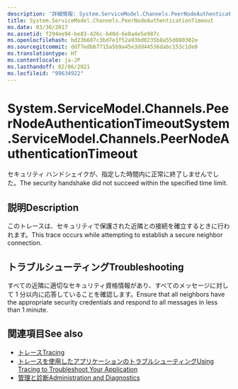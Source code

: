 ```yaml
---
description: '詳細情報: System.ServiceModel.Channels.PeerNodeAuthenticationTimeout'
title: System.ServiceModel.Channels.PeerNodeAuthenticationTimeout
ms.date: 03/30/2017
ms.assetid: f294ee94-be83-426c-b40d-6e8a4e5e987c
ms.openlocfilehash: bd23b607c3bd7e1f52a93bd0235b8a55d080302e
ms.sourcegitcommit: ddf7edb67715a5b9a45e3dd44536dabc153c1de0
ms.translationtype: HT
ms.contentlocale: ja-JP
ms.lasthandoff: 02/06/2021
ms.locfileid: "99634922"
---
```

# <a name="systemservicemodelchannelspeernodeauthenticationtimeout"></a><span data-ttu-id="f958b-103">System.ServiceModel.Channels.PeerNodeAuthenticationTimeout</span><span class="sxs-lookup"><span data-stu-id="f958b-103">System.ServiceModel.Channels.PeerNodeAuthenticationTimeout</span></span>

<span data-ttu-id="f958b-104">セキュリティ ハンドシェイクが、指定した時間内に正常に終了しませんでした。</span><span class="sxs-lookup"><span data-stu-id="f958b-104">The security handshake did not succeed within the specified time limit.</span></span>  
  
## <a name="description"></a><span data-ttu-id="f958b-105">説明</span><span class="sxs-lookup"><span data-stu-id="f958b-105">Description</span></span>  

 <span data-ttu-id="f958b-106">このトレースは、セキュリティで保護された近隣との接続を確立するときに行われます。</span><span class="sxs-lookup"><span data-stu-id="f958b-106">This trace occurs while attempting to establish a secure neighbor connection.</span></span>  
  
## <a name="troubleshooting"></a><span data-ttu-id="f958b-107">トラブルシューティング</span><span class="sxs-lookup"><span data-stu-id="f958b-107">Troubleshooting</span></span>  

 <span data-ttu-id="f958b-108">すべての近隣に適切なセキュリティ資格情報があり、すべてのメッセージに対して 1 分以内に応答していることを確認します。</span><span class="sxs-lookup"><span data-stu-id="f958b-108">Ensure that all neighbors have the appropriate security credentials and respond to all messages in less than 1 minute.</span></span>  
  
## <a name="see-also"></a><span data-ttu-id="f958b-109">関連項目</span><span class="sxs-lookup"><span data-stu-id="f958b-109">See also</span></span>

- [<span data-ttu-id="f958b-110">トレース</span><span class="sxs-lookup"><span data-stu-id="f958b-110">Tracing</span></span>](index.md)
- [<span data-ttu-id="f958b-111">トレースを使用したアプリケーションのトラブルシューティング</span><span class="sxs-lookup"><span data-stu-id="f958b-111">Using Tracing to Troubleshoot Your Application</span></span>](using-tracing-to-troubleshoot-your-application.md)
- [<span data-ttu-id="f958b-112">管理と診断</span><span class="sxs-lookup"><span data-stu-id="f958b-112">Administration and Diagnostics</span></span>](../index.md)
